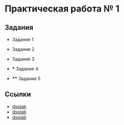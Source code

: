 # Практическая работа № 1

## Задания

* Задание 1
* Задание 2
* Задание 3

* **\*** Задание 4
* **\*\*** Задание 5

## Ссылки

* [dsplab](http://dsplab.narfu.ru)
* [dsplab](http://dsplab.narfu.ru)
* [dsplab](http://dsplab.narfu.ru)
